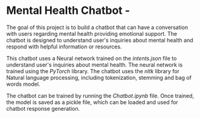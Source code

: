 # Mental Health Chatbot -
The goal of this project is to build a chatbot that can have a conversation with users regarding mental health providing emotional support. The chatbot is designed to understand user's inquiries about mental health and respond with helpful information or resources.

This chatbot uses a Neural network trained on the *intents.json* file to understand user's inquiries about mental health. The neural network is trained using the *PyTorch* library. The chatbot uses the *nltk* library for Natural language processing, including tokenization, stemming and bag of words model.

The chatbot can be trained by running the *Chatbot.ipynb* file. Once trained, the model is saved as a pickle file, which can be loaded and used for chatbot response generation.
